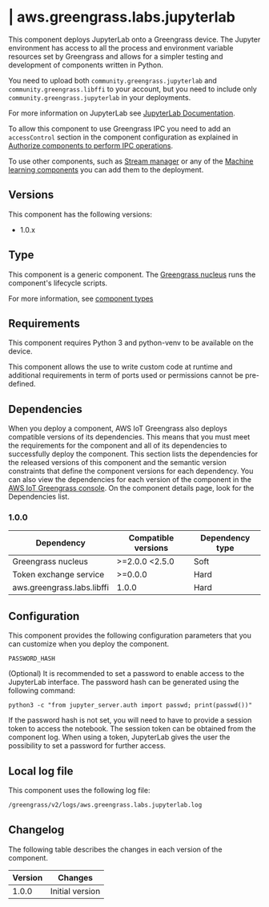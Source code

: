 # | aws.greengrass.labs.jupyterlab

This component deploys JupyterLab onto a Greengrass device. The Jupyter environment has access to all the process and environment variable resources set by Greengrass and allows for a simpler testing and development of components written in Python.

You need to upload both `community.greengrass.jupyterlab` and `community.greengrass.libffi` to your account, but you need to include only `community.greengrass.jupyterlab` in your deployments.

For more information on JupyterLab see [JupyterLab Documentation](https://jupyterlab.readthedocs.io/en/stable/).

To allow this component to use Greengrass IPC you need to add an `accessControl` section in the component configuration as explained in [Authorize components to perform IPC operations](https://docs.aws.amazon.com/greengrass/v2/developerguide/interprocess-communication.html#ipc-authorization-policies).

To use other components, such as [Stream manager](https://docs.aws.amazon.com/greengrass/v2/developerguide/stream-manager-component.html) or any of the [Machine learning components](https://docs.aws.amazon.com/greengrass/v2/developerguide/machine-learning-components.html) you can add them to the deployment. 


## Versions
This component has the following versions:

* 1.0.x

## Type

This component is a generic component. The [Greengrass nucleus](https://docs.aws.amazon.com/greengrass/v2/developerguide/greengrass-nucleus-component.html) runs the component's lifecycle scripts.

For more information, see [component types](https://docs.aws.amazon.com/greengrass/v2/developerguide/manage-components.html#component-types)


## Requirements

This component requires Python 3 and python-venv to be available on the device. 

This component allows the use to write custom code at runtime and additional requirements in term of ports used or permissions cannot be pre-defined.

## Dependencies

When you deploy a component, AWS IoT Greengrass also deploys compatible versions of its dependencies. This means that you must meet the requirements for the component and all of its dependencies to successfully deploy the component. This section lists the dependencies for the released versions of this component and the semantic version constraints that define the component versions for each dependency. You can also view the dependencies for each version of the component in the [AWS IoT Greengrass console](https://console.aws.amazon.com/greengrass). On the component details page, look for the Dependencies list.

### 1.0.0

| Dependency | Compatible versions | Dependency type |
|---|---|---|
| Greengrass nucleus | >=2.0.0 <2.5.0 | Soft |
| Token exchange service | >=0.0.0 | Hard |
| aws.greengrass.labs.libffi | 1.0.0 | Hard |

## Configuration

This component provides the following configuration parameters that you can customize when you deploy the component.

`PASSWORD_HASH`

(Optional) It is recommended to set a password to enable access to the JupyterLab interface. The password hash can be generated using the following command:

`python3 -c "from jupyter_server.auth import passwd; print(passwd())"`

If the password hash is not set, you will need to have to provide a session token to access the notebook. The session token can be obtained from the component log. When using a token, JupyterLab gives the user the possibility to set a password for further access.

## Local log file

This component uses the following log file:

```bash
/greengrass/v2/logs/aws.greengrass.labs.jupyterlab.log
```


## Changelog

The following table describes the changes in each version of the component.

| Version | Changes |
|---|---|
| 1.0.0 | Initial version |
